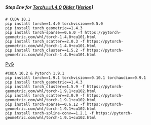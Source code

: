##### Step Env for [Torch==1.4.0](https://pytorch.org/get-started/previous-versions/#linux-and-windows-35) [Older [Verion]](https://data.pyg.org/whl/torch-1.4.0%2Bcu101.html)
```
# CUDA 10.1
pip install torch==1.4.0 torchvision==0.5.0
pip install torch_geometric==1.4.3
pip install torch-sparse==0.6.0 -f https://pytorch-geometric.com/whl/torch-1.4.0+cu101.html
pip install torch_scatter==2.0.3 -f https://pytorch-geometric.com/whl/torch-1.4.0+cu101.html
pip install torch_cluster==1.5.2 -f https://pytorch-geometric.com/whl/torch-1.4.0+cu101.html
```
[PyG](https://data.pyg.org/whl/torch-1.9.1%2Bcu102.html)
```
#CUDA 10.2 & Pytorch 1.9.1
pip install torch==1.9.1 torchvision==0.10.1 torchaudio==0.9.1
pip install torch_geometric==1.4.3
pip install torch_cluster==1.5.9 -f https://pytorch-geometric.com/whl/torch-1.9.1+cu102.html
pip install torch_scatter==2.0.9 -f https://pytorch-geometric.com/whl/torch-1.9.1+cu102.html
pip install torch-sparse==0.6.12 -f https://pytorch-geometric.com/whl/torch-1.9.1+cu102.html
pip install torch-spline-conv==1.2.1 -f https://pytorch-geometric.com/whl/torch-1.9.1+cu102.html

```
